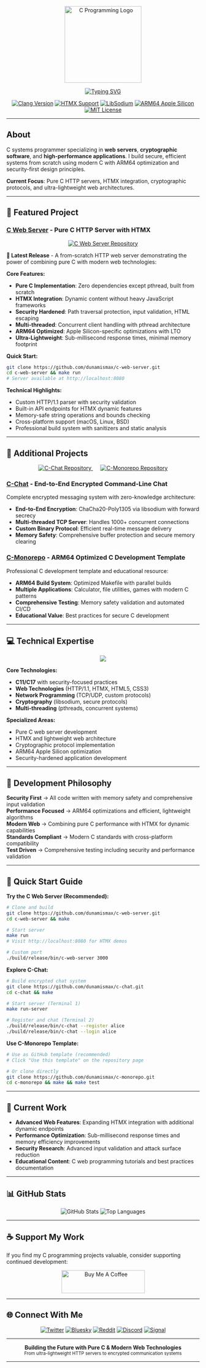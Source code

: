 <p align="center">
  <img src="https://github.com/dunamismax/c-web-server/blob/main/c.png" alt="C Programming Logo" width="200" />
</p>

<p align="center">
  <a href="https://github.com/dunamismax">
    <img src="https://readme-typing-svg.demolab.com/?font=Fira+Code&size=24&pause=1000&color=3071A4&center=true&vCenter=true&width=800&lines=C+Systems+Programmer;Pure+C+HTTP+Web+Server;HTMX+Dynamic+Capabilities;ARM64+Optimized+Performance;Security-First+Development" alt="Typing SVG" />
  </a>
</p>

<p align="center">
  <a href="https://clang.llvm.org/"><img src="https://img.shields.io/badge/Clang-17+-blue.svg?logo=llvm" alt="Clang Version"></a>
  <a href="https://htmx.org/"><img src="https://img.shields.io/badge/HTMX-1.9.10+-orange.svg" alt="HTMX Support"></a>
  <a href="https://libsodium.gitbook.io/doc/"><img src="https://img.shields.io/badge/LibSodium-1.0.20+-green.svg" alt="LibSodium"></a>
  <a href="https://developer.apple.com/documentation/apple-silicon"><img src="https://img.shields.io/badge/ARM64-Apple_Silicon-black.svg?logo=apple" alt="ARM64 Apple Silicon"></a>
  <a href="https://opensource.org/licenses/MIT"><img src="https://img.shields.io/badge/License-MIT-green.svg" alt="MIT License"></a>
</p>

---

## About

C systems programmer specializing in **web servers**, **cryptographic software**, and **high-performance applications**. I build secure, efficient systems from scratch using modern C with ARM64 optimization and security-first design principles.

**Current Focus**: Pure C HTTP servers, HTMX integration, cryptographic protocols, and ultra-lightweight web architectures.

---

## 🚀 Featured Project

### **[C Web Server](https://github.com/dunamismax/c-web-server)** - Pure C HTTP Server with HTMX

<p align="center">
  <a href="https://github.com/dunamismax/c-web-server">
    <img src="https://github-readme-stats.vercel.app/api/pin/?username=dunamismax&repo=c-web-server&theme=dark&show_owner=true" alt="C Web Server Repository" />
  </a>
</p>

**🌟 Latest Release** - A from-scratch HTTP web server demonstrating the power of combining pure C with modern web technologies:

**Core Features:**

- **Pure C Implementation**: Zero dependencies except pthread, built from scratch
- **HTMX Integration**: Dynamic content without heavy JavaScript frameworks
- **Security Hardened**: Path traversal protection, input validation, HTML escaping
- **Multi-threaded**: Concurrent client handling with pthread architecture
- **ARM64 Optimized**: Apple Silicon-specific optimizations with LTO
- **Ultra-Lightweight**: Sub-millisecond response times, minimal memory footprint

**Quick Start:**

```bash
git clone https://github.com/dunamismax/c-web-server.git
cd c-web-server && make run
# Server available at http://localhost:8080
```

**Technical Highlights:**

- Custom HTTP/1.1 parser with security validation
- Built-in API endpoints for HTMX dynamic features
- Memory-safe string operations and bounds checking
- Cross-platform support (macOS, Linux, BSD)
- Professional build system with sanitizers and static analysis

---

## 🔧 Additional Projects

<p align="center">
  <a href="https://github.com/dunamismax/c-chat">
    <img src="https://github-readme-stats.vercel.app/api/pin/?username=dunamismax&repo=c-chat&theme=dark&show_owner=true" alt="C-Chat Repository" />
  </a>
  &nbsp;&nbsp;&nbsp;&nbsp;
  <a href="https://github.com/dunamismax/c-monorepo">
    <img src="https://github-readme-stats.vercel.app/api/pin/?username=dunamismax&repo=c-monorepo&theme=dark&show_owner=true" alt="C-Monorepo Repository" />
  </a>
</p>

### **[C-Chat](https://github.com/dunamismax/c-chat)** - End-to-End Encrypted Command-Line Chat

Complete encrypted messaging system with zero-knowledge architecture:

- **End-to-End Encryption**: ChaCha20-Poly1305 via libsodium with forward secrecy
- **Multi-threaded TCP Server**: Handles 1000+ concurrent connections
- **Custom Binary Protocol**: Efficient real-time message delivery
- **Memory Safety**: Comprehensive buffer protection and secure memory clearing

### **[C-Monorepo](https://github.com/dunamismax/c-monorepo)** - ARM64 Optimized C Development Template

Professional C development template and educational resource:

- **ARM64 Build System**: Optimized Makefile with parallel builds
- **Multiple Applications**: Calculator, file utilities, games with modern C patterns
- **Comprehensive Testing**: Memory safety validation and automated CI/CD
- **Educational Value**: Best practices for secure C development

---

## 💻 Technical Expertise

<p align="center">
  <a href="https://skillicons.dev">
    <img src="https://skillicons.dev/icons?i=c,cpp,html,css,js,linux,apple,git,github,vscode" />
  </a>
</p>

**Core Technologies:**

- **C11/C17** with security-focused practices
- **Web Technologies** (HTTP/1.1, HTMX, HTML5, CSS3)
- **Network Programming** (TCP/UDP, custom protocols)
- **Cryptography** (libsodium, secure protocols)
- **Multi-threading** (pthreads, concurrent systems)

**Specialized Areas:**

- Pure C web server development
- HTMX and lightweight web architecture
- Cryptographic protocol implementation
- ARM64 Apple Silicon optimization
- Security-hardened application development

---

## 🎯 Development Philosophy

**Security First** → All code written with memory safety and comprehensive input validation  
**Performance Focused** → ARM64 optimizations and efficient, lightweight algorithms  
**Modern Web** → Combining pure C performance with HTMX for dynamic capabilities  
**Standards Compliant** → Modern C standards with cross-platform compatibility  
**Test Driven** → Comprehensive testing including security and performance validation

---

## 🚀 Quick Start Guide

**Try the C Web Server (Recommended):**

```bash
# Clone and build
git clone https://github.com/dunamismax/c-web-server.git
cd c-web-server && make

# Start server
make run
# Visit http://localhost:8080 for HTMX demos

# Custom port
./build/release/bin/c-web-server 3000
```

**Explore C-Chat:**

```bash
# Build encrypted chat system
git clone https://github.com/dunamismax/c-chat.git
cd c-chat && make

# Start server (Terminal 1)
make run-server

# Register and chat (Terminal 2)
./build/release/bin/c-chat --register alice
./build/release/bin/c-chat --login alice
```

**Use C-Monorepo Template:**

```bash
# Use as GitHub template (recommended)
# Click "Use this template" on the repository page

# Or clone directly
git clone https://github.com/dunamismax/c-monorepo.git
cd c-monorepo && make && make test
```

---

## 🔬 Current Work

- **Advanced Web Features**: Expanding HTMX integration with additional dynamic endpoints
- **Performance Optimization**: Sub-millisecond response times and memory efficiency improvements
- **Security Research**: Advanced input validation and attack surface reduction
- **Educational Content**: C web programming tutorials and best practices documentation

---

## 📊 GitHub Stats

<p align="center">
  <img src="https://github-readme-stats.vercel.app/api?username=dunamismax&show_icons=true&theme=dark&count_private=true" alt="GitHub Stats" />
  <img src="https://github-readme-stats.vercel.app/api/top-langs/?username=dunamismax&layout=compact&theme=dark" alt="Top Languages" />
</p>

---

## ☕ Support My Work

If you find my C programming projects valuable, consider supporting continued development:

<p align="center">
  <a href="https://www.buymeacoffee.com/dunamismax" target="_blank">
    <img src="https://cdn.buymeacoffee.com/buttons/v2/default-yellow.png" alt="Buy Me A Coffee" style="height: 60px !important;width: 217px !important;" />
  </a>
</p>

---

## 🌐 Connect With Me

<p align="center">
  <a href="https://twitter.com/dunamismax" target="_blank"><img src="https://img.shields.io/badge/Twitter-%231DA1F2.svg?&style=for-the-badge&logo=twitter&logoColor=white" alt="Twitter"></a>
  <a href="https://bsky.app/profile/dunamismax.bsky.social" target="_blank"><img src="https://img.shields.io/badge/Bluesky-blue?style=for-the-badge&logo=bluesky&logoColor=white" alt="Bluesky"></a>
  <a href="https://reddit.com/user/dunamismax" target="_blank"><img src="https://img.shields.io/badge/Reddit-%23FF4500.svg?&style=for-the-badge&logo=reddit&logoColor=white" alt="Reddit"></a>
  <a href="https://discord.com/users/dunamismax" target="_blank"><img src="https://img.shields.io/badge/Discord-dunamismax-7289DA.svg?style=for-the-badge&logo=discord&logoColor=white" alt="Discord"></a>
  <a href="https://signal.me/#p/+dunamismax.66" target="_blank"><img src="https://img.shields.io/badge/Signal-dunamismax.66-3A76F0.svg?style=for-the-badge&logo=signal&logoColor=white" alt="Signal"></a>
</p>

---

<p align="center">
  <strong>Building the Future with Pure C & Modern Web Technologies</strong><br>
  <sub>From ultra-lightweight HTTP servers to encrypted communication systems</sub>
</p>

---
